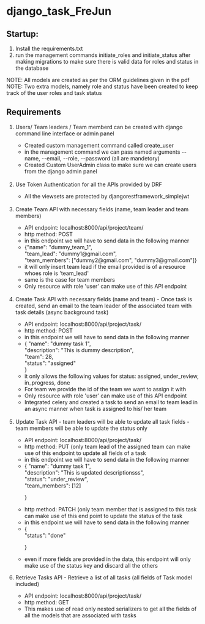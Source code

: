 # django_task_FreJun

## Startup:
<ol> 
  <li>  Install the requirements.txt </li>
  <li> run the management commands initiate_roles and initiate_status after making migrations to make sure
    there is valid data for roles and status in the database </li>
  
 </ol>
 
NOTE: All models are created as per the ORM guidelines given in the pdf <br>
NOTE: Two extra models, namely role and status have been created to keep track of the user roles and task status
 
## Requirements
<ol>
        <li> Users/ Team leaders / Team memberd can be created with django command line interface or admin panel </li>
                <ul>
                        <li> Created custom management command called create_user </li>
                        <li> in the management command we can pass named arguments --name, --email, --role, --password (all are mandetory) </li>
                        <li> Created Custom UserAdmin class to make sure we can create users from the django admin panel </li> 
                </ul>
        
  <br>
  
  <li> Use Token Authentication for all the APIs provided by DRF </li>
                  <ul> 
                    <li> All the viewsets are protected by djangorestframework_simplejwt </li>
                  </ul>
         
  <br>
  
  <li> Create Team API with necessary fields (name, team leader and team members) </li>
                  <ul>
                    <li> API endpoint: localhost:8000/api/project/team/ </li>
                    <li> http method: POST </li>
                    <li> in this endpoint we will have to send data in the following manner </li>
                    <li>{"name": "dummy_team_1", <br>
    "team_lead": "dummy1@gmail.com", <br>
    "team_members": ["dummy2@gmail.com", "dummy3@gmail.com"]} </li>
                    <li> it will only insert team lead if the email provided is of a resource whoes role is 'team_lead' </li>
                    <li> same is the case for team members </li>
                    <li> Only resource with role 'user' can make use of this API endpoint </li>
                  </ul>
  <br>
  
  <li> Create Task API with necessary fields (name and team) - Once task is created, send an email to the team leader of the associated team with task details (async background task)</li>
                  <ul>
                    <li> API endpoint: localhost:8000/api/project/task/ </li>
                    <li> http method: POST </li>
                    <li> in this endpoint we will have to send data in the following manner </li>
                    <li>{
    "name": "dummy task 1", <br>
    "description": "This is dummy description", <br>
    "team": 28, <br>
    "status": "assigned" <br>
} </li>
                    <li> it only allows the following values for status: assigned, under_review, in_progress, done </li>
                    <li> For team we provide the id of the team we want to assign it with </li>
                    <li> Only resource with role 'user' can make use of this API endpoint </li>
                    <li> Integrated celery and created a task to send an email to team lead in an async manner when task is assigned to his/ her team </li>
                  </ul>
  <br>
  <li> Update Task API 
- team leaders will be able to update all task fields 
- team members will be able to update the status only
  </li>
  <ul>
    <li> API endpoint: localhost:8000/api/project/task/ </li>
                    <li> http method: PUT (only team lead of the assigned team can make use of this endpoint to update all fields of a task </li>
                    <li> in this endpoint we will have to send data in the following manner </li>
    <li>{
    "name": "dummy task 1", <br>
    "description": "This is updated descriptionsss", <br>
    "status": "under_review", <br>
    "team_members": [12] <br>

} </li>
     <li> http method: PATCH (only team member that is assigned to this task can make use of this end point to update the status of the task </li>
                    <li> in this endpoint we will have to send data in the following manner </li>
    <li> { <br>
    "status": "done" <br>

}</li>
    <li> even if more fields are provided in the data, this endpoint will only make use of the status key and discard all the others </li>
  </ul>
  <li>Retrieve Tasks API 
- Retrieve a list of all tasks (all fields of Task model included) 
 </li>
  <ul>
    <li> API endpoint: localhost:8000/api/project/task/ </li>
                    <li> http method: GET </li>
    <li> This makes use of read only nested serializers to get all the fields of all the models that are associated with tasks </li>
    
  
  
  </ul>
  
          
  
  
 </ol>
